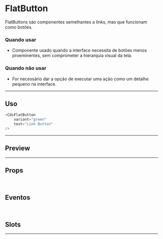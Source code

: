 # FlatButton

FlatButtons são componentes semelhantes a links, mas que funcionam como botões.

### Quando usar

- Componente usado quando a interface necessita de botões menos proeminentes, sem comprometer a hierarquia visual da tela.

### Quando não usar

- For necessário dar a opção de executar uma ação como um detalhe pequeno na interface.

---

## Uso

```js
<CdsFlatButton
	variant="green"
	text="Link Button"
/>
```

---

## Preview

<PreviewBuilder
	:args
	:component="CdsFlatButton"
	:events="cdsFlatButtonEvents"
/>

---

## Props

<APITable
	name="FlatButton"
	section="props"
/>
<br>

## Eventos

<APITable
	name="FlatButton"
	section="events"
/>
<br>

## Slots

<APITable
	name="FlatButton"
	section="slots"
/>

---

<!-- ## Figma

<FigmaFrame
	src="https://embed.figma.com/design/J5fTswomlHu7RXk1gwbUq6/Cuida?node-id=2040-370&embed-host=share"
/> -->

<script setup>
import { ref } from 'vue';
import CdsFlatButton from '@/components/FlatButton.vue';

const cdsFlatButtonEvents = [
	'click'
];

const args = ref({});
</script>
